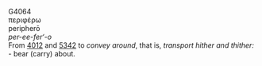 <body>
  <p>G4064<br>  περιφέρω  <br> peripherō  <br><i>per-ee-fer‘-o </i><br>From <a href="g4012.htm">4012</a> and <a href="g5342.htm">5342</a>  to <i>convey</i> <i>around</i>, that is, <i>transport</i> <i>hither</i> <i>and</i> <i>thither:</i> - bear (carry) about.<br></p>
 </body>
